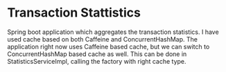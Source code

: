 # Transaction Stattistics
Spring boot application which aggregates the transaction statistics. I have used cache based on both Caffeine and ConcurrentHashMap. The application right now uses Caffeine based cache, but we can switch to ConcurrentHashMap based cache as well. This can be done in StatisticsServiceImpl, calling the factory with right cache type.